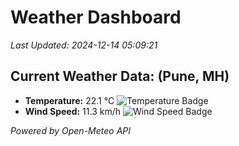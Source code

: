 
# Weather Dashboard

_Last Updated: 2024-12-14 05:09:21_

## Current Weather Data: (Pune, MH)
- **Temperature:** 22.1 °C ![Temperature Badge](https://img.shields.io/badge/Temperature-Medium%20Temp-green)
- **Wind Speed:** 11.3 km/h ![Wind Speed Badge](https://img.shields.io/badge/Wind%20Speed-Low%20Wind-blue)

*Powered by Open-Meteo API*
